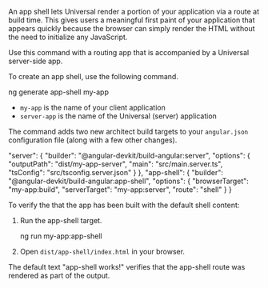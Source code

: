 An app shell lets Universal render a portion of your application via a route at build time.
This gives users a meaningful first paint of your application that appears quickly
because the browser can simply render the HTML without the need to initialize any JavaScript.

Use this command with a routing app that is accompanied by a Universal server-side app.

To create an app shell, use the following command.

<code-example format="." language="bash">
 ng generate app-shell my-app
</code-example>

- `my-app` is the name of your client application
- `server-app` is the name of the Universal (server) application

The command adds two new architect build targets to your `angular.json` configuration file (along with a few other
changes).

<code-example  format="." language="none" linenums="false">
"server": {
  "builder": "@angular-devkit/build-angular:server",
  "options": {
    "outputPath": "dist/my-app-server",
    "main": "src/main.server.ts",
    "tsConfig": "src/tsconfig.server.json"
  }
},
"app-shell": {
  "builder": "@angular-devkit/build-angular:app-shell",
  "options": {
    "browserTarget": "my-app:build",
    "serverTarget": "my-app:server",
    "route": "shell"
  }
}
</code-example>

To verify the that the app has been built with the default shell content:

1. Run the app-shell target.

   <code-example format="." language="bash">
       ng run my-app:app-shell
    </code-example>

1. Open `dist/app-shell/index.html` in your browser.

The default text "app-shell works!" verifies that the app-shell route was rendered as part of the output.
